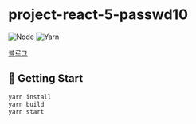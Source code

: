 # project-react-5-passwd10

![Node](https://img.shields.io/badge/Node-16.5.0-yellow)
![Yarn](https://img.shields.io/badge/yarn-1.22.10-green)

[블로그](https://answering.netlify.app/)

## 🚀 Getting Start

```bash
yarn install
yarn build
yarn start
```
